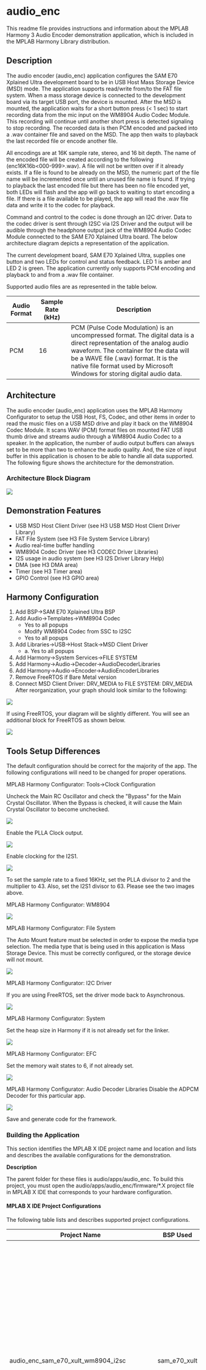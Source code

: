 # audio_enc

This readme file provides instructions and information about the MPLAB Harmony 3 Audio Encoder demonstration application, which is included in the MPLAB Harmony Library distribution.

## Description

The audio encoder (audio_enc) application configures the SAM E70 Xplained Ultra development board to be in USB Host Mass Storage Device (MSD) mode. The application supports read/write from/to the FAT file system. When a mass storage device is connected to the development board via its target USB port, the device is mounted. After the MSD is mounted, the application waits for a short button press (< 1 sec) to start recording data from the mic input on the WM8904 Audio Codec Module. This recording will continue until another short press is detected signaling to stop recording. The recorded data is then PCM encoded and packed into a .wav container file and saved on the MSD. The app then waits to playback the last recorded file or encode another file.

All encodings are at 16K sample rate, stereo, and 16 bit depth. The name of the encoded file will be created according to the following (enc16K16b<000-999>.wav). A file will not be written over if it already exists. If a file is found to be already on the MSD, the numeric part of the file name will be incremented once until an unused file name is found. If trying to playback the last encoded file but there has been no file encoded yet, both LEDs will flash and the app will go back to waiting to start encoding a file. If there is a file available to be played, the app will read the .wav file data and write it to the codec for playback.

Command and control to the codec is done through an I2C driver. Data to the codec driver is sent through I2SC via I2S Driver and the output will be audible through the headphone output jack of the WM8904 Audio Codec Module connected to the SAM E70 Xplained Ultra board. The below architecture diagram depicts a representation of the application.

The current development board, SAM E70 Xplained Ultra, supplies one button and two LEDs for control and status feedback. LED 1 is amber and LED 2 is green. The application currently only supports PCM encoding and playback to and from a .wav file container.

Supported audio files are as represented in the table below.

| **Audio Format** | **Sample Rate (kHz)** | **Description** |
| --- | --- | --- |
| PCM | 16 | PCM (Pulse Code Modulation) is an uncompressed format. The digital data is a direct representation of the analog audio waveform. The container for the data will be a WAVE file (.wav) format. It is the native file format used by Microsoft Windows for storing digital audio data. |

## Architecture

The audio encoder (audio_enc) application uses the MPLAB Harmony Configurator to setup the USB Host, FS, Codec, and other items in order to read the music files on a USB MSD drive and play it back on the WM8904 Codec Module. It scans WAV (PCM) format files on mounted FAT USB thumb drive and streams audio through a WM8904 Audio Codec to a speaker. In the application, the number of audio output buffers can always set to be more than two to enhance the audio quality. And, the size of input buffer in this application is chosen to be able to handle all data supported. The following figure shows the architecture for the demonstration.

### Architecture Block Diagram

![](GUID-9A426649-2362-4E2E-83EC-A410DFB4DDE5-low.png)

## Demonstration Features

*   USB MSD Host Client Driver (see H3 USB MSD Host Client Driver Library)
*   FAT File System (see H3 File System Service Library)
*   Audio real-time buffer handling
*   WM8904 Codec Driver (see H3 CODEC Driver Libraries)
*   I2S usage in audio system (see H3 I2S Driver Library Help)
*   DMA (see H3 DMA area)
*   Timer (see H3 Timer area)
*   GPIO Control (see H3 GPIO area)

## Harmony Configuration

1.  Add BSP->SAM E70 Xplained Ultra BSP
2.  Add Audio->Templates->WM8904 Codec
    *   Yes to all popups
    *   Modify WM8904 Codec from SSC to I2SC
    *   Yes to all popups
3.  Add Libraries->USB->Host Stack->MSD Client Driver
    *   a. Yes to all popups
4.  Add Harmony->System Services->FILE SYSTEM
5.  Add Harmony->Audio->Decoder->AudioDecoderLibraries
6.  Add Harmony->Audio->Encoder->AudioEncoderLibraries
7.  Remove FreeRTOS if Bare Metal version
8.  Connect MSD Client Driver: DRV_MEDIA to FILE SYSTEM: DRV_MEDIA After reorganization, your graph should look similar to the following:

![](GUID-BA36A822-A19A-4F45-882D-4DFD8A0631F1-low.png)

If using FreeRTOS, your diagram will be slightly different. You will see an additional block for FreeRTOS as shown below.

![](GUID-67026499-A17D-4B1A-AF19-78093FE7609C-low.png)

## Tools Setup Differences

The default configuration should be correct for the majority of the app. The following configurations will need to be changed for proper operations.

MPLAB Harmony Configurator: Tools->Clock Configuration

Uncheck the Main RC Oscillator and check the "Bypass" for the Main Crystal Oscillator. When the Bypass is checked, it will cause the Main Crystal Oscillator to become unchecked.

![](GUID-D98E0D35-DFE0-4BE9-BF3B-ECB48D2F79EA-low.png)

Enable the PLLA Clock output.

![](GUID-81CCDEA9-3A3E-431D-9E7E-FDB48DE63FFD-low.png)

Enable clocking for the I2S1.

![](GUID-C1B8D3AC-EC2B-4961-95FB-814424D486B2-low.png)

To set the sample rate to a fixed 16KHz, set the PLLA divisor to 2 and the multiplier to 43. Also, set the I2S1 divisor to 63. Please see the two images above.

MPLAB Harmony Configurator: WM8904

![](GUID-B22E7D2A-8725-4FA6-B878-A1255ADB2B6B-low.png)

MPLAB Harmony Configurator: File System

The Auto Mount feature must be selected in order to expose the media type selection. The media type that is being used in this application is Mass Storage Device. This must be correctly configured, or the storage device will not mount.

![](GUID-1A2468DB-B751-45D9-B1FC-2FF1BBF643FA-low.png)

MPLAB Harmony Configurator: I2C Driver

If you are using FreeRTOS, set the driver mode back to Asynchronous.

![](GUID-98D026BC-F14A-46FE-BB57-CB4570BCDB5F-low.png)

MPLAB Harmony Configurator: System

Set the heap size in Harmony if it is not already set for the linker.

![](GUID-355CAD9E-0D7F-4A8A-B228-38457789FC4A-low.png)

MPLAB Harmony Configurator: EFC

Set the memory wait states to 6, if not already set.

![](GUID-22165454-B373-4CAF-993D-8B941735E827-low.png)

MPLAB Harmony Configurator: Audio Decoder Libraries Disable the ADPCM Decoder for this particular app.

![](GUID-1620EACC-77A7-4DA9-8816-2C5B2A9DA51A-low.png)

Save and generate code for the framework.

### Building the Application

This section identifies the MPLAB X IDE project name and location and lists and describes the available configurations for the demonstration.

**Description**

The parent folder for these files is audio/apps/audio_enc. To build this project, you must open the audio/apps/audio_enc/firmware/*.X project file in MPLAB X IDE that corresponds to your hardware configuration.

#### MPLAB X IDE Project Configurations

The following table lists and describes supported project configurations.

| **Project Name** | **BSP Used** | **Description** |
| --- | --- | --- |
| audio_enc_sam_e70_xult_wm8904_i2sc | sam_e70_xult | This demonstration runs on the ATSAME70Q21B processor on the SAM E70 Xplained Ultra board with the WM8904 Audio Codec Module attached. The project configuration is for encode/playback of an audio file to/from a USB Mass Storage Device. Data to be tx/rx to/from the Codec via I2S audio protocol using the I2SC PLIB. The WM8904 codec is configured as the slave, and the I2SC peripheral as the master. |
| audio_enc_sam_e70_xult_wm8904_i2sc_freertos | sam_e70_xult | This demonstration runs on the ATSAME70Q21B processor on the SAM E70 Xplained Ultra board with the WM8904 Audio Codec Module attached. The project configuration is for encode/playback of an audio file to/from a USB Mass Storage Device. Data to be tx/rx to/from the Codec via I2S audio protocol using the I2SC PLIB. The WM8904 codec is configured as the slave, and the I2SC peripheral as the master. This demonstration also uses FreeRTOS. |

### Configuring the Hardware

This section describes how to configure the supported hardware.

**Description**

This application uses the I2SC PLIB to transfer data to the WM8904 Audio Codec Daughter Board. To connect to the I2SC, the jumpers (J6, J7, J8, and J9) on the WM8904 Codec Daughter Board must be oriented towards the pink, mic in, connector. See the red outlined jumpers in the below image as reference.

![](GUID-4F34A084-ECD0-4EEA-920A-90F4A389F8CD-low.png)

![](GUID-E25116B2-1C25-4E7E-B8CD-47B33FB24372-low.png) **Note:** The SAM E70 Xplained Ultra board does not include the WM8904 Audio Codec daughterboard, which is sold separately on microchipDIRECT as part number AC328904.

### Running the Demonstration

This section demonstrates how to run the demonstration.

**Description**

![](GUID-CD9514C0-16BD-45FF-B17D-E0EFC9425B7A-low.png) **Important!** Prior to using this demonstration, it is recommended to review the MPLAB Harmony 3 Release Notes for any known issues.

Compile and program the target device. While compiling, select the appropriate MPLAB X IDE project based. Refer to Building the Application for details.

1.  Connect headphones to the green HP OUT jack of the WM8904 Audio Codec Daughter Board, and a microphone to the pink MIC IN jack.
2.  Connect power to the board. The system will be in a wait state for USB to be connected (amber LED1 blinking).
3.  Connect a USB mass storage device (thumb drive) to the USB TARGET connector of the SAM E70 Xplained Ultra board. You will probably need a USB-A Female to Micro-B Male adapter cable to do so. The application currently can only record WAVE (.wav) format audio files.

## Control Description

1.  Long presses of the push button cause the app to attempt to playback the last encoded file that is saved on the MSD. The two LEDs flash if there is no file that has been encoded.
2.  Short presses of the push button cause the app to start or stop encoding.

Button control is shown in the table below.

### Button Operations

| **Operation** | **Function** |
| --- | --- |
| Long Press (> 1 sec) | Play back the last encoded |
| Short Press (< 1 sec) | Start/Stop Encoding |

## Status Indicator Description

1.  When the application first starts running, it looks to find an attached storage device. If one is not found, LED1 will toggle on and off about every 100 ms indicating that a storage device is not attached.
2.  If/When a storage device is attached, LED1 will turn off.
3.  LED2 will turn on when the application is ready to start encoding or playback the last encoded file. If playback is chosen without first creating an encoded file, LED1 and LED2 will toggle briefly then the app will wait for encoding to start.

LED status indication is shown in the table below.

### LED Status

| **Operation** | **LED 1 Status** | **LED 2 Status** |
| --- | --- | --- |
| No Storage Device Connected | Toggling | Off |
| Storage Device Connected | Off | Don't Care |
| Ready to Encode/Playback | Off | Don't Care |
| Not Ready to Encode/Playback | Off | Off |
| Encoding | Off | Toggling |
| Playback before Encoded File Created | Toggling | Toggling |
